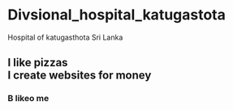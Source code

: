 # Divsional_hospital_katugastota
Hospital of katugasthota Sri Lanka
<h2>I like pizzas<br>I create websites for money</h2>
<h3>B likeo me</h3>
